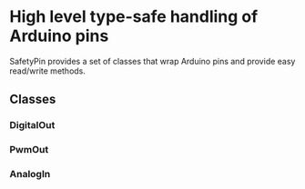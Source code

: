 High level type-safe handling of Arduino pins
=============================================

SafetyPin provides a set of classes that wrap Arduino pins and provide easy 
read/write methods.

Classes
-------

### DigitalOut

### PwmOut 

### AnalogIn

